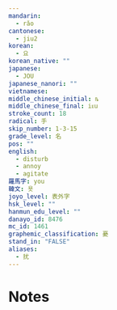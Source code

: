 ```yaml
---
mandarin:
  - rǎo
cantonese:
  - jiu2
korean:
  - 요
korean_native: ""
japanese:
  - JOU
japanese_nanori: ""
vietnamese:
middle_chinese_initial: ȵ
middle_chinese_final: iᴇu
stroke_count: 18
radical: 手
skip_number: 1-3-15
grade_level: 名
pos: ""
english:
  - disturb
  - annoy
  - agitate
羅馬字: you
韓文: 욧
joyo_level: 表外字
hsk_level: ""
hanmun_edu_level: ""
danayo_id: 8476
mc_id: 1461
graphemic_classification: 憂
stand_in: "FALSE"
aliases:
  - 扰
---
```


# Notes
